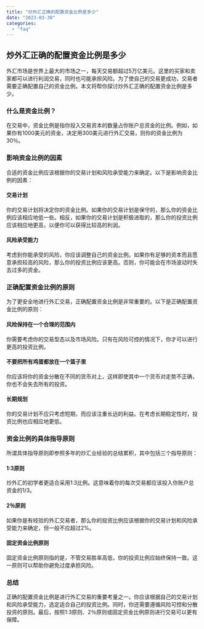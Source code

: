 ```yaml
---
title: "炒外汇正确的配置资金比例是多少"
date: "2023-03-30"
categories: 
  - "faq"
---
```


## 炒外汇正确的配置资金比例是多少

外汇市场是世界上最大的市场之一，每天交易额超过5万亿美元。这里的买家和卖家都可以进行利润交易，同时也可能承担风险。为了使自己的交易更成功，交易者需要正确配置自己的资金比例。本文将帮你探讨炒外汇正确的配置资金比例是多少。

### 什么是资金比例？

在交易中，资金比例是指你投入交易资本的数量占你账户总资金的比例。例如，如果你有1000美元的资金，决定用300美元进行外汇交易，则你的资金比例为30％。

### 影响资金比例的因素

合适的资金比例应该根据你的交易计划和风险承受能力来确定。以下是影响资金比例的因素：

#### 交易计划

你的交易计划将决定你的资金比例。如果你的交易计划是保守的，那么你的资金比例应该相应地低一些。相反，如果你的交易计划是积极进取的，那么你的投资比例应该相应地更高，以便你可以获得比较高的利润。

#### 风险承受能力

考虑到你能承受的风险，你应该调整自己的资金比例。如果你有足够的资本而且愿意承担较高的风险，那么你的投资比例应该更高。否则，你可能会在市场波动时失去过多的资金。

### 正确配置资金比例的原则

为了更安全地进行外汇交易，正确配置资金比例是非常重要的。以下是正确配置资金比例的原则：

#### 风险保持在一个合理的范围内

你需要考虑你的交易型态以及市场风险。只有在风险可控的情况下，你才可以进行更高的投资比例。

#### 不要把所有鸡蛋都放在一个篮子里

你应该将你的资金分散在不同的货币对上，这样即使其中一个货币对走势不正确，你也不会失去所有的投资。

#### 长期规划

你的交易计划不应只考虑短期，而应该注重长远的利益。在考虑长期稳定性时，投资比例也应相应地更低。

### 资金比例的具体指导原则

所谓具体指导原则即参照多年的炒汇业经验的总结累积，其中包括三个指导原则：

#### 1:3原则

炒外汇的初学者更适合采用1:3比例。这意味着你的每次交易都应该投入你账户总资金的1/3。

#### 2％原则

如果你是有经验的外汇交易者，那么你的投资比例应该根据你的交易计划和风险承受能力来确定，但一般不应超过2%。

#### 固定资金比例原则

固定资金比例原则指的是，不管交易胜率高低，你的投资比例应始终保持一致。这一原则可以帮助你避免过度承担风险。

### 总结

正确的配置资金比例是进行外汇交易的重要考量之一。你应该根据自己的交易计划和风险承受能力，选定适合自己的投资比例。同时，你还需要遵循风险可控和分散投资的原则。最后，按照1:3原则、2％原则或固定资金比例原则进行交易可以更有保障。
